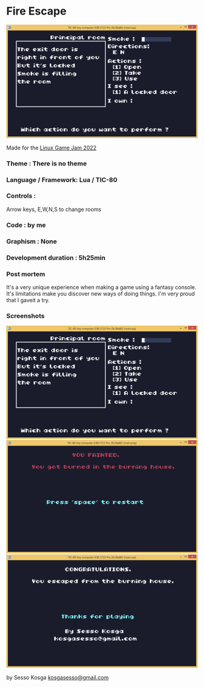 # Fire Escape

![Cover](screenshots/homescreen.png)

Made for the [Linux Game Jam 2022](https://itch.io/jam/linux-game-jam-2022)

### Theme : There is no theme

### Language / Framework: Lua / TIC-80

### Controls :

Arrow keys, E,W,N,S to change rooms

### Code : by me

### Graphism : None

### Development duration : 5h25min

### Post mortem

It's a very unique experience when making a game using a fantasy console. It's limitations make you discover new ways of doing things.
I'm very proud that I gaveit a try.

### Screenshots

![Home](screenshots/homescreen.png)
![Game Over](screenshots/gameover.png)
![Victory](screenshots/victory.png)

by Sesso Kosga kosgasesso@gmail.com
